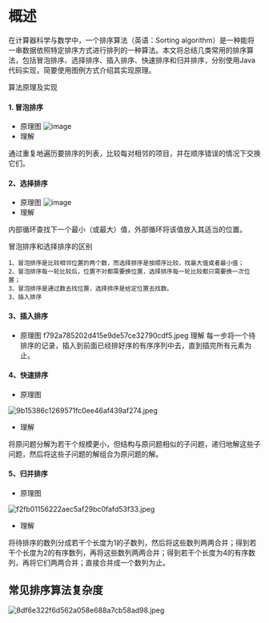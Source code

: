 # 概述

在计算器科学与数学中，一个排序算法（英语：Sorting algorithm）是一种能将一串数据依照特定排序方式进行排列的一种算法。本文将总结几类常用的排序算法，包括冒泡排序、选择排序、插入排序、快速排序和归并排序，分别使用Java代码实现，简要使用图例方式介绍其实现原理。

算法原理及实现

#### 1. 冒泡排序

* 原理图
![image](https://github.com/wflian/Sort/blob/master/img/img%20BubbleSort.jpeg)
* 理解

通过重复地遍历要排序的列表，比较每对相邻的项目，并在顺序错误的情况下交换它们。

#### 2、选择排序

* 原理图
![image](https://github.com/wflian/Sort/blob/master/img/img%20BubbleSort.jpeg)
* 理解

内部循环查找下一个最小（或最大）值，外部循环将该值放入其适当的位置。

冒泡排序和选择排序的区别

```
1、冒泡排序是比较相邻位置的两个数，而选择排序是按顺序比较，找最大值或者最小值；
2、冒泡排序每一轮比较后，位置不对都需要换位置，选择排序每一轮比较都只需要换一次位置；
3、冒泡排序是通过数去找位置，选择排序是给定位置去找数。
3、插入排序
```
#### 3、插入排序

* 原理图
f792a785202d415e9de57ce32790cdf5.jpeg
理解
每一步将一个待排序的记录，插入到前面已经排好序的有序序列中去，直到插完所有元素为止。


#### 4、快速排序

* 原理图

![9b15386c1269571fc0ee46af439af274.jpeg](evernotecid://B64F8E3A-35B0-415A-ACA6-B52DBA478C01/appyinxiangcom/23468447/ENResource/p4)

* 理解

将原问题分解为若干个规模更小，但结构与原问题相似的子问题，递归地解这些子问题，然后将这些子问题的解组合为原问题的解。
#### 5、归并排序

* 原理图

![f2fb01156222aec5af29bc0fafd53f33.jpeg](evernotecid://B64F8E3A-35B0-415A-ACA6-B52DBA478C01/appyinxiangcom/23468447/ENResource/p5)

* 理解

将待排序的数列分成若干个长度为1的子数列，然后将这些数列两两合并；得到若干个长度为2的有序数列，再将这些数列两两合并；得到若干个长度为4的有序数列，再将它们两两合并；直接合并成一个数列为止。
## 常见排序算法复杂度
![8df6e322f6d562a058e688a7cb58ad98.jpeg](evernotecid://B64F8E3A-35B0-415A-ACA6-B52DBA478C01/appyinxiangcom/23468447/ENResource/p6)
